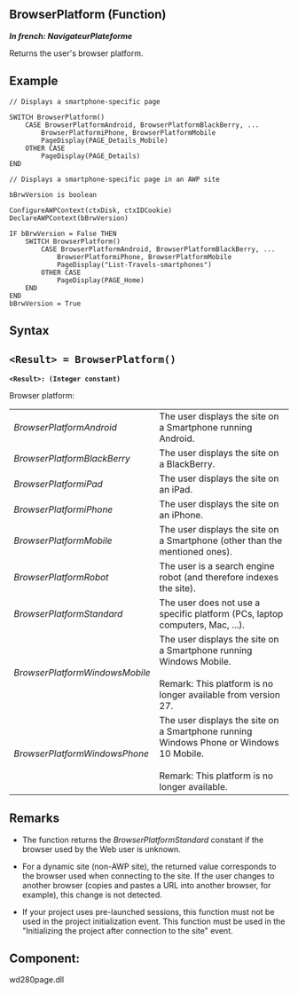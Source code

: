 
## BrowserPlatform (Function)

***In french: NavigateurPlateforme***



<a name="XUse"></a>
<a name="Use"></a>
<a name="description"></a>
Returns the user's browser platform.


<a name="Example1"></a>
<a name="sample_code"></a>

## Example


```wl
// Displays a smartphone-specific page

SWITCH BrowserPlatform()
	CASE BrowserPlatformAndroid, BrowserPlatformBlackBerry, ... 
		BrowserPlatformiPhone, BrowserPlatformMobile
		PageDisplay(PAGE_Details_Mobile)
	OTHER CASE
		PageDisplay(PAGE_Details)
END
```



```wl
// Displays a smartphone-specific page in an AWP site

bBrwVersion is boolean

ConfigureAWPContext(ctxDisk, ctxIDCookie)
DeclareAWPContext(bBrwVersion)

IF bBrwVersion = False THEN
	SWITCH BrowserPlatform()
		CASE BrowserPlatformAndroid, BrowserPlatformBlackBerry, ... 
			BrowserPlatformiPhone, BrowserPlatformMobile
			PageDisplay("List-Travels-smartphones")
		OTHER CASE
			PageDisplay(PAGE_Home)
	END
END
bBrwVersion = True
```

<a name="XSYNTAX"></a>

## Syntax
<a name="SYNTAX1"></a>

`<Result> = BrowserPlatform()`
---

**`<Result>: (Integer constant)`**

Browser platform:



|   |   |
| --- | --- |
| *BrowserPlatformAndroid* | The user displays the site on a Smartphone running Android. |
| *BrowserPlatformBlackBerry* | The user displays the site on a BlackBerry. |
| *BrowserPlatformiPad* | The user displays the site on an iPad. |
| *BrowserPlatformiPhone* | The user displays the site on an iPhone. |
| *BrowserPlatformMobile* | The user displays the site on a Smartphone (other than the mentioned ones). |
| *BrowserPlatformRobot* | The user is a search engine robot (and therefore indexes the site). |
| *BrowserPlatformStandard* | The user does not use a specific platform (PCs, laptop computers, Mac, ...). |
| *BrowserPlatformWindowsMobile* | The user displays the site on a Smartphone running Windows Mobile.<br><br>Remark: This platform is no longer available from version 27. |
| *BrowserPlatformWindowsPhone* | The user displays the site on a Smartphone running Windows Phone or Windows 10 Mobile.<br><br>Remark: This platform is no longer available. |





<a name="NOTE0"></a>
<a name="NOTE0_1"></a>

## Remarks


- The function returns the *BrowserPlatformStandard* constant if the browser used by the Web user is unknown.

- For a dynamic site (non-AWP site), the returned value corresponds to the browser used when connecting to the site. If the user changes to another browser (copies and pastes a URL into another browser, for example), this change is not detected.

- If your project uses pre-launched sessions, this function must not be used in the project initialization event. This function must be used in the "Initializing the project after connection to the site" event. 




<a name="XComponent"></a>

## Component:
wd280page.dll
